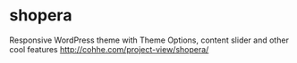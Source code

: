 shopera
======

Responsive WordPress theme with Theme Options, content slider and other cool features http://cohhe.com/project-view/shopera/
